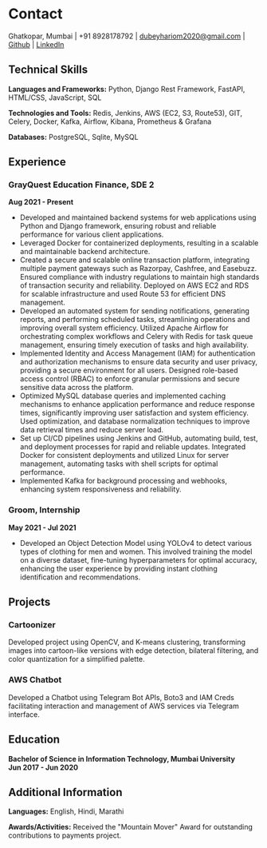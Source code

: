 
# Contact

Ghatkopar, Mumbai | +91 8928178792 | dubeyhariom2020@gmail.com | [Github](https://github.com/hariomdubey03) | [LinkedIn](https://www.linkedin.com/in/hariomdubey)

## Technical Skills

**Languages and Frameworks:** Python, Django Rest Framework, FastAPI, HTML/CSS, JavaScript, SQL

**Technologies and Tools:** Redis, Jenkins, AWS (EC2, S3, Route53), GIT, Celery, Docker, Kafka, Airflow, Kibana, Prometheus & Grafana

**Databases:** PostgreSQL, Sqlite, MySQL

## Experience

### GrayQuest Education Finance, SDE 2
**Aug 2021 - Present**

- Developed and maintained backend systems for web applications using Python and Django framework, ensuring robust and reliable performance for various client applications.
- Leveraged Docker for containerized deployments, resulting in a scalable and maintainable backend architecture.
- Created a secure and scalable online transaction platform, integrating multiple payment gateways such as Razorpay, Cashfree, and Easebuzz. Ensured compliance with industry regulations to maintain high standards of transaction security and reliability. Deployed on AWS EC2 and RDS for scalable infrastructure and used Route 53 for efficient DNS management.
- Developed an automated system for sending notifications, generating reports, and performing scheduled tasks, streamlining operations and improving overall system efficiency. Utilized Apache Airflow for orchestrating complex workflows and Celery with Redis for task queue management, ensuring timely execution of tasks and high availability.
- Implemented Identity and Access Management (IAM) for authentication and authorization mechanisms to ensure data security and user privacy, providing a secure environment for all users. Designed role-based access control (RBAC) to enforce granular permissions and secure sensitive data across the platform.
- Optimized MySQL database queries and implemented caching mechanisms to enhance application performance and reduce response times, significantly improving user satisfaction and system efficiency. Used optimization, and database normalization techniques to improve data retrieval times and reduce server load.
- Set up CI/CD pipelines using Jenkins and GitHub, automating build, test, and deployment processes for rapid and reliable updates. Integrated Docker for consistent deployments and utilized Linux for server management, automating tasks with shell scripts for optimal performance.
- Implemented Kafka for background processing and webhooks, enhancing system responsiveness and reliability.

### Groom, Internship
**May 2021 - Jul 2021**

- Developed an Object Detection Model using YOLOv4 to detect various types of clothing for men and women. This involved training the model on a diverse dataset, fine-tuning hyperparameters for optimal accuracy, enhancing the user experience by providing instant clothing identification and recommendations.

## Projects

### Cartoonizer
Developed project using OpenCV, and K-means clustering, transforming images into cartoon-like versions with edge detection, bilateral filtering, and color quantization for a simplified palette.

### AWS Chatbot
Developed a Chatbot using Telegram Bot APIs, Boto3 and IAM Creds facilitating interaction and management of AWS services via Telegram interface.

## Education

**Bachelor of Science in Information Technology, Mumbai University**  
**Jun 2017 - Jun 2020**

## Additional Information

**Languages:** English, Hindi, Marathi

**Awards/Activities:** Received the "Mountain Mover" Award for outstanding contributions to payments project.
